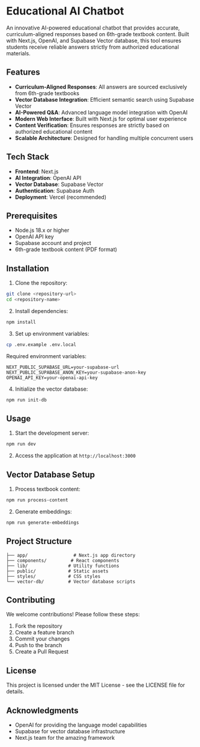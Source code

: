 # Educational AI Chatbot

An innovative AI-powered educational chatbot that provides accurate, curriculum-aligned responses based on 6th-grade textbook content. Built with Next.js, OpenAI, and Supabase Vector database, this tool ensures students receive reliable answers strictly from authorized educational materials.

## Features

- **Curriculum-Aligned Responses**: All answers are sourced exclusively from 6th-grade textbooks
- **Vector Database Integration**: Efficient semantic search using Supabase Vector
- **AI-Powered Q&A**: Advanced language model integration with OpenAI
- **Modern Web Interface**: Built with Next.js for optimal user experience
- **Content Verification**: Ensures responses are strictly based on authorized educational content
- **Scalable Architecture**: Designed for handling multiple concurrent users

## Tech Stack

- **Frontend**: Next.js
- **AI Integration**: OpenAI API
- **Vector Database**: Supabase Vector
- **Authentication**: Supabase Auth
- **Deployment**: Vercel (recommended)

## Prerequisites

- Node.js 18.x or higher
- OpenAI API key
- Supabase account and project
- 6th-grade textbook content (PDF format)

## Installation

1. Clone the repository:
```bash
git clone <repository-url>
cd <repository-name>
```

2. Install dependencies:
```bash
npm install
```

3. Set up environment variables:
```bash
cp .env.example .env.local
```

Required environment variables:
```env
NEXT_PUBLIC_SUPABASE_URL=your-supabase-url
NEXT_PUBLIC_SUPABASE_ANON_KEY=your-supabase-anon-key
OPENAI_API_KEY=your-openai-api-key
```

4. Initialize the vector database:
```bash
npm run init-db
```

## Usage

1. Start the development server:
```bash
npm run dev
```

2. Access the application at `http://localhost:3000`

## Vector Database Setup

1. Process textbook content:
```bash
npm run process-content
```

2. Generate embeddings:
```bash
npm run generate-embeddings
```

## Project Structure

```
├── app/                 # Next.js app directory
├── components/         # React components
├── lib/               # Utility functions
├── public/            # Static assets
├── styles/            # CSS styles
└── vector-db/         # Vector database scripts
```

## Contributing

We welcome contributions! Please follow these steps:

1. Fork the repository
2. Create a feature branch
3. Commit your changes
4. Push to the branch
5. Create a Pull Request

## License

This project is licensed under the MIT License - see the LICENSE file for details.

## Acknowledgments

- OpenAI for providing the language model capabilities
- Supabase for vector database infrastructure
- Next.js team for the amazing framework 